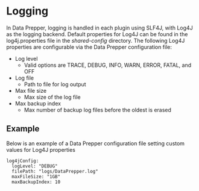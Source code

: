 # Logging

In Data Prepper, logging is handled in each plugin using SLF4J, with Log4J as the logging backend.
Default properties for Log4J can be found in the log4j.properties file in the *shared-config* directory.
The following Log4J properties are configurable via the Data Prepper configuration file:

* Log level
  * Valid options are TRACE,  DEBUG, INFO, WARN, ERROR, FATAL, and OFF
* Log file
  * Path to file for log output
* Max file size
  * Max size of the log file
* Max backup index
  * Max number of backup log files before the oldest is erased
 
## Example

Below is an example of a Data Prepper configuration file setting
custom values for Log4J properties

```
log4jConfig:
  logLevel: "DEBUG"
  filePath: "logs/DataPrepper.log"
  maxFileSize: "1GB"
  maxBackupIndex: 10
```